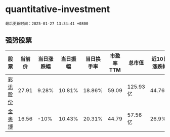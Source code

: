 # quantitative-investment

`最后更新时间：2025-01-27 13:34:41 +0800`

## 强势股票

|股票|当前价|当日涨跌幅|当日振幅|当日换手率|市盈率TTM|总市值|近10日涨跌幅|
|----|----|----|----|----|----|----|----|
|[彩讯股份](https://xueqiu.com/S/SZ300634)|27.91|9.28%|10.81%|18.86%|59.09|125.93亿|44.76%|
|[金奥博](https://xueqiu.com/S/SZ002917)|16.56|-10%|10.43%|20.31%|44.79|57.56亿|26.9%|
